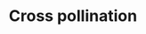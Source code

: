 ---
title: Cross pollination
layout: definition
brief: The process of transferring pollen from the flower of one plant to the flower of another plant.
see_also: 
  - title: Smoker
    file: smoker
  - title: Honey
    file: honey 
---